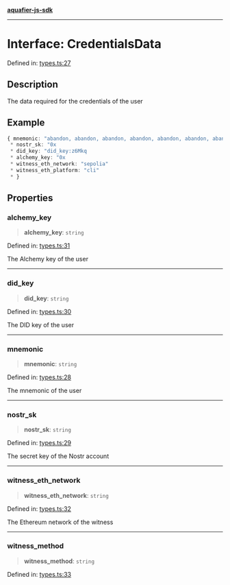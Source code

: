 [**aquafier-js-sdk**](../README.md)

***

# Interface: CredentialsData

Defined in: [types.ts:27](https://github.com/inblockio/aqua-verifier-js-lib/blob/8585c670e387bba02324c5d1649cefbfbcc39ce3/src/types.ts#L27)

## Description

The data required for the credentials of the user

## Example

```ts
{ mnemonic: "abandon, abandon, abandon, abandon, abandon, abandon, abandon, abandon, abandon, abandon, abandon, about",
 * nostr_sk: "0x
 * did_key: "did_key:z6Mkq
 * alchemy_key: "0x
 * witness_eth_network: "sepolia"
 * witness_eth_platform: "cli"
 * }
```

## Properties

### alchemy\_key

> **alchemy\_key**: `string`

Defined in: [types.ts:31](https://github.com/inblockio/aqua-verifier-js-lib/blob/8585c670e387bba02324c5d1649cefbfbcc39ce3/src/types.ts#L31)

The Alchemy key of the user

***

### did_key

> **did_key**: `string`

Defined in: [types.ts:30](https://github.com/inblockio/aqua-verifier-js-lib/blob/8585c670e387bba02324c5d1649cefbfbcc39ce3/src/types.ts#L30)

The DID key of the user

***

### mnemonic

> **mnemonic**: `string`

Defined in: [types.ts:28](https://github.com/inblockio/aqua-verifier-js-lib/blob/8585c670e387bba02324c5d1649cefbfbcc39ce3/src/types.ts#L28)

The mnemonic of the user

***

### nostr\_sk

> **nostr\_sk**: `string`

Defined in: [types.ts:29](https://github.com/inblockio/aqua-verifier-js-lib/blob/8585c670e387bba02324c5d1649cefbfbcc39ce3/src/types.ts#L29)

The secret key of the Nostr account

***

### witness\_eth\_network

> **witness\_eth\_network**: `string`

Defined in: [types.ts:32](https://github.com/inblockio/aqua-verifier-js-lib/blob/8585c670e387bba02324c5d1649cefbfbcc39ce3/src/types.ts#L32)

The Ethereum network of the witness

***

### witness\_method

> **witness\_method**: `string`

Defined in: [types.ts:33](https://github.com/inblockio/aqua-verifier-js-lib/blob/8585c670e387bba02324c5d1649cefbfbcc39ce3/src/types.ts#L33)
